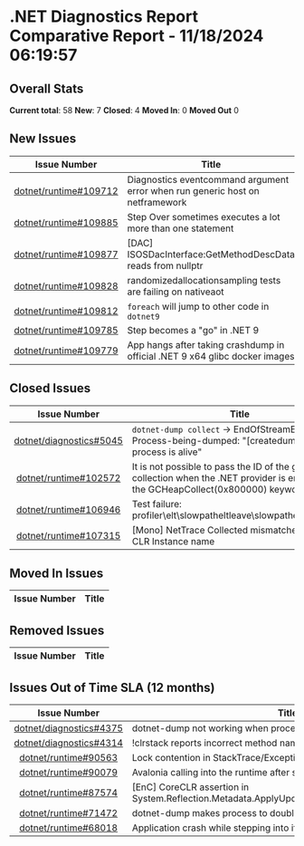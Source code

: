 # .NET Diagnostics Report Comparative Report - 11/18/2024 06:19:57

## Overall Stats

**Current total**: 58
**New**: 7
**Closed**: 4
**Moved In**: 0
**Moved Out** 0

## New Issues

| **Issue Number** | **Title** |
| :--------------: | --------- |
| [dotnet/runtime#109712](https://github.com/dotnet/runtime/issues/109712) | Diagnostics eventcommand argument error when run generic host on netframework |
| [dotnet/runtime#109885](https://github.com/dotnet/runtime/issues/109885) | Step Over sometimes executes a lot more than one statement |
| [dotnet/runtime#109877](https://github.com/dotnet/runtime/issues/109877) | [DAC] ISOSDacInterface:GetMethodDescData reads from nullptr |
| [dotnet/runtime#109828](https://github.com/dotnet/runtime/issues/109828) | randomizedallocationsampling tests are failing on nativeaot |
| [dotnet/runtime#109812](https://github.com/dotnet/runtime/issues/109812) | `foreach` will jump to other code in `dotnet9` |
| [dotnet/runtime#109785](https://github.com/dotnet/runtime/issues/109785) | Step becomes a "go" in .NET 9 |
| [dotnet/runtime#109779](https://github.com/dotnet/runtime/issues/109779) | App hangs after taking crashdump in official .NET 9 x64 glibc docker images |

## Closed Issues

| **Issue Number** | **Title** |
| :--------------: | --------- |
| [dotnet/diagnostics#5045](https://github.com/dotnet/diagnostics/issues/5045) | `dotnet-dump collect` -> EndOfStreamException; Process-being-dumped: "[createdump] Target process is alive" |
| [dotnet/runtime#102572](https://github.com/dotnet/runtime/issues/102572) | It is not possible to pass the ID of the garbage collection when the .NET provider is enabled with the GCHeapCollect(0x800000) keyword |
| [dotnet/runtime#106946](https://github.com/dotnet/runtime/issues/106946) | Test failure: profiler\\elt\\slowpatheltleave\\slowpatheltleave.cmd |
| [dotnet/runtime#107315](https://github.com/dotnet/runtime/issues/107315) | [Mono] NetTrace Collected mismatches expected CLR Instance name |

## Moved In Issues

| **Issue Number** | **Title** |
| :--------------: | --------- |

## Removed Issues

| **Issue Number** | **Title** |
| :--------------: | --------- |

## Issues Out of Time SLA (12 months)

| **Issue Number** | **Title** |
| :--------------: | --------- |
| [dotnet/diagnostics#4375](https://github.com/dotnet/diagnostics/issues/4375) | dotnet-dump not working when process run as user |
| [dotnet/diagnostics#4314](https://github.com/dotnet/diagnostics/issues/4314) | !clrstack reports incorrect method names when <> is encountered |
| [dotnet/runtime#90563](https://github.com/dotnet/runtime/issues/90563) | Lock contention in StackTrace/Exception.ToString() |
| [dotnet/runtime#90079](https://github.com/dotnet/runtime/issues/90079) | Avalonia calling into the runtime after shut down |
| [dotnet/runtime#87574](https://github.com/dotnet/runtime/issues/87574) | [EnC] CoreCLR assertion in System.Reflection.Metadata.ApplyUpdateTest.TestGenericAddStaticField |
| [dotnet/runtime#71472](https://github.com/dotnet/runtime/issues/71472) | dotnet-dump makes process to double its used memory and fails |
| [dotnet/runtime#68018](https://github.com/dotnet/runtime/issues/68018) | Application crash while stepping into if 'justMyCode' is disabled |

